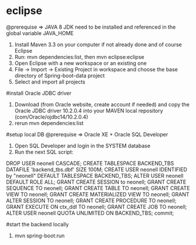# eclipse
@prerequise => JAVA 8 JDK need to be installed and referenced in the global variable JAVA_HOME
1. Install Maven 3.3 on your computer if not already done and of course Eclipse
2. Run: mvn dependencies:list, then mvn eclipse:eclipse
3. Open Eclipse with a new workspace or an existing one
4. File -> Import -> Existing Project in workspace and choose the base directory of Spring-boot-data project
5. Select and import all projects

#install Oracle JDBC driver
1. Download (from Oracle website, create account if needed) and copy the Oracle JDBC driver 10.2.0.4 into your MAVEN local repository (com/Oracle/ojdbc14/10.2.0.4)
2. rerun mvn dependencies:list

#setup local DB
@prerequise => Oracle XE + Oracle SQL Developer
1. Open SQL Developer and login in the SYSTEM database
2. Run the next SQL script:

DROP USER neonell CASCADE;
CREATE TABLESPACE BACKEND_TBS DATAFILE 'backend_tbs.dbf' SIZE 100M;
CREATE USER neonell IDENTIFIED by "neonell" DEFAULT TABLESPACE BACKEND_TBS;
ALTER USER neonell DEFAULT ROLE ALL; 
GRANT CREATE SESSION to neonell;
GRANT CREATE SEQUENCE TO neonell;
GRANT CREATE TABLE TO neonell;
GRANT CREATE VIEW TO neonell;
GRANT CREATE MATERIALIZED VIEW TO neonell;
GRANT ALTER SESSION TO neonell;
GRANT CREATE PROCEDURE TO neonell;
GRANT EXECUTE ON ctx_ddl TO neonell;
GRANT CREATE JOB TO neonell;
ALTER USER neonell QUOTA UNLIMITED ON BACKEND_TBS;
commit;


#start the backend locally
1. mvn spring-boot:run




